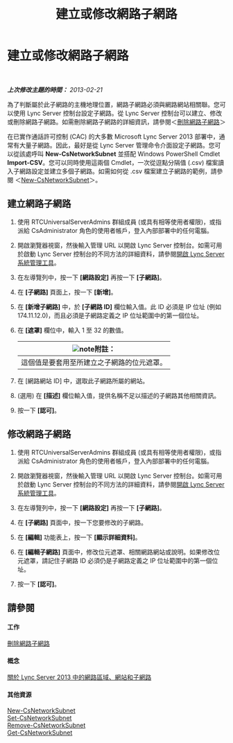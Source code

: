 ﻿---
title: 建立或修改網路子網路
TOCTitle: 建立或修改網路子網路
ms:assetid: 1ba8c4e3-fbc7-4758-88ac-d651fef17bed
ms:mtpsurl: https://technet.microsoft.com/zh-tw/library/Gg520957(v=OCS.15)
ms:contentKeyID: 49290251
ms.date: 08/10/2015
mtps_version: v=OCS.15
ms.translationtype: HT
---

# 建立或修改網路子網路

 

_**上次修改主題的時間：** 2013-02-21_

為了判斷屬於此子網路的主機地理位置，網路子網路必須與網路網站相關聯。您可以使用 Lync Server 控制台設定子網路。從 Lync Server 控制台可以建立、修改或刪除網路子網路。如需刪除網路子網路的詳細資訊，請參閱＜[刪除網路子網路](lync-server-2013-deleting-network-subnets.md)＞

在已實作通話許可控制 (CAC) 的大多數 Microsoft Lync Server 2013 部署中，通常有大量子網路。因此，最好是從 Lync Server 管理命令介面設定子網路。您可以從該處呼叫 **New-CsNetworkSubnet** 並搭配 Windows PowerShell Cmdlet **Import-CSV**。您可以同時使用這兩個 Cmdlet，一次從逗點分隔值 (.csv) 檔案讀入子網路設定並建立多個子網路。如需如何從 .csv 檔案建立子網路的範例，請參閱 ＜[New-CsNetworkSubnet](https://docs.microsoft.com/en-us/powershell/module/skype/New-CsNetworkSubnet)＞。

## 建立網路子網路

1.  使用 RTCUniversalServerAdmins 群組成員 (或具有相等使用者權限)，或指派給 CsAdministrator 角色的使用者帳戶，登入內部部署中的任何電腦。

2.  開啟瀏覽器視窗，然後輸入管理 URL 以開啟 Lync Server 控制台。如需可用於啟動 Lync Server 控制台的不同方法的詳細資料，請參閱[開啟 Lync Server 系統管理工具](lync-server-2013-open-lync-server-administrative-tools.md)。

3.  在左導覽列中，按一下 **\[網路設定\]** 再按一下 **\[子網路\]**。

4.  在 **\[子網路\]** 頁面上，按一下 **\[新增\]**。

5.  在 **\[新增子網路\]** 中，於 **\[子網路 ID\]** 欄位輸入值。此 ID 必須是 IP 位址 (例如 174.11.12.0)，而且必須是子網路定義之 IP 位址範圍中的第一個位址。

6.  在 **\[遮罩\]** 欄位中，輸入 1 至 32 的數值。
    
    <table>
    <thead>
    <tr class="header">
    <th><img src="images/Gg398811.note(OCS.15).gif" title="note" alt="note" />附註：</th>
    </tr>
    </thead>
    <tbody>
    <tr class="odd">
    <td>這個值是要套用至所建立之子網路的位元遮罩。</td>
    </tr>
    </tbody>
    </table>


7.  在 \[網路網站 ID\] 中，選取此子網路所屬的網站。

8.  (選用) 在 **\[描述\]** 欄位輸入值，提供名稱不足以描述的子網路其他相關資訊。

9.  按一下 **\[認可\]**。

## 修改網路子網路

1.  使用 RTCUniversalServerAdmins 群組成員 (或具有相等使用者權限)，或指派給 CsAdministrator 角色的使用者帳戶，登入內部部署中的任何電腦。

2.  開啟瀏覽器視窗，然後輸入管理 URL 以開啟 Lync Server 控制台。如需可用於啟動 Lync Server 控制台的不同方法的詳細資料，請參閱[開啟 Lync Server 系統管理工具](lync-server-2013-open-lync-server-administrative-tools.md)。

3.  在左導覽列中，按一下 **\[網路設定\]** 再按一下 **\[子網路\]**。

4.  在 **\[子網路\]** 頁面中，按一下您要修改的子網路。

5.  在 **\[編輯\]** 功能表上，按一下 **\[顯示詳細資料\]**。

6.  在 **\[編輯子網路\]** 頁面中，修改位元遮罩、相關網路網站或說明。如果修改位元遮罩，請記住子網路 ID 必須仍是子網路定義之 IP 位址範圍中的第一個位址。

7.  按一下 **\[認可\]**。

## 請參閱

#### 工作

[刪除網路子網路](lync-server-2013-deleting-network-subnets.md)  

#### 概念

[關於 Lync Server 2013 中的網路區域、網站和子網路](lync-server-2013-about-network-regions-sites-and-subnets.md)  

#### 其他資源

[New-CsNetworkSubnet](https://docs.microsoft.com/en-us/powershell/module/skype/New-CsNetworkSubnet)  
[Set-CsNetworkSubnet](set-csnetworksubnet.md)  
[Remove-CsNetworkSubnet](remove-csnetworksubnet.md)  
[Get-CsNetworkSubnet](get-csnetworksubnet.md)

